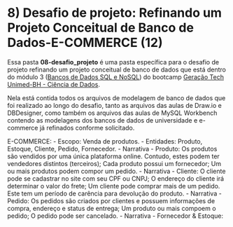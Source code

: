 # 8) Desafio de projeto: Refinando um Projeto Conceitual de Banco de Dados-E-COMMERCE (12)

Essa pasta **08-desafio_projeto** é uma pasta específica para o desafio de projeto refinando um projeto conceitual de banco de dados que está dentro do módulo 3 ([Bancos de Dados SQL e NoSQL](github.com/PedroHeeger/boot/tree/teste/dio/dados_unimed_1/02-curso_python)) do bootcamp [Geração Tech Unimed-BH - Ciência de Dados](https://github.com/PedroHeeger/boot/tree/teste/dio/dados_unimed_1).

Nela está contida todos os arquivos de modelagem de banco de dados que foi realizado ao longo do desafio, tanto as arquivos das aulas de Draw.io e DBDesigner, como também os arquivos das aulas de MySQL Workbench contendo as modelagens dos bancos de dados de universidade e e-commerce já refinados conforme solicitado.

E-COMMERCE:
    - Escopo: Venda de produtos.
    - Entidades: Produto, Estoque, Cliente, Pedido, Fornecedor.
    - Narrativa - Produto: Os produtos são vendidos por uma única plataforma online. Contudo, estes podem ter vendedores distintos (terceiros); Cada produto possui um fornecedor; Um ou mais produtos podem compor um pedido.
    - Narrativa - Cliente: O cliente pode se cadastrar no site com seu CPF ou CNPJ; O endereço do cliente irá determinar o valor do frete; Um cliente pode comprar mais de um pedido. Este tem um período de carência para devolução do produto.
    - Narrativa - Pedido: Os pedidos são criados por clientes e possuem informações de compra, endereço e status de entrega; Um produto ou mais compoem o pedido; O pedido pode ser cancelado.
    - Narrativa - Fornecedor & Estoque: 